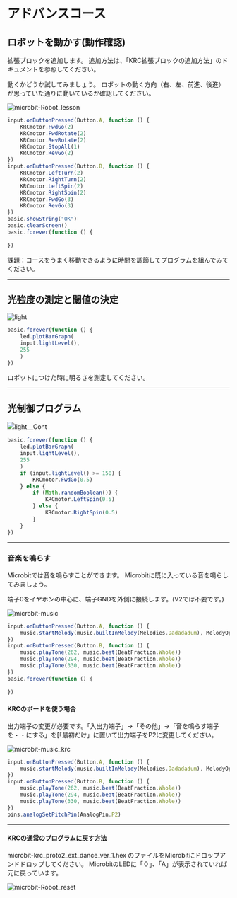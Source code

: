 # アドバンスコース

## ロボットを動かす(動作確認)

拡張ブロックを追加します。
追加方法は、「KRC拡張ブロックの追加方法」のドキュメントを参照してください。

動くかどうか試してみましょう。
ロボットの動く方向（右、左、前進、後進）が思っていた通りに動いているか確認してください。

![microbit-Robot_lesson](./fig/microbit-KRC_robot_lesson.png)



```javascript
input.onButtonPressed(Button.A, function () {
    KRCmotor.FwdGo(2)
    KRCmotor.FwdRotate(2)
    KRCmotor.RevRotate(2)
    KRCmotor.StopAll(1)
    KRCmotor.RevGo(2)
})
input.onButtonPressed(Button.B, function () {
    KRCmotor.LeftTurn(2)
    KRCmotor.RightTurn(2)
    KRCmotor.LeftSpin(2)
    KRCmotor.RightSpin(2)
    KRCmotor.FwdGo(3)
    KRCmotor.RevGo(3)
})
basic.showString("OK")
basic.clearScreen()
basic.forever(function () {
	
})
```

課題：コースをうまく移動できるように時間を調節してプログラムを組んでみてください。


---
## 光強度の測定と閾値の決定
![light](./fig/light_check.PNG)


```javascript
basic.forever(function () {
    led.plotBarGraph(
    input.lightLevel(),
    255
    )
})
```

ロボットにつけた時に明るさを測定してください。



---
## 光制御プログラム
![light＿Cont](./fig/light_cont.PNG)



```javascript
basic.forever(function () {
    led.plotBarGraph(
    input.lightLevel(),
    255
    )
    if (input.lightLevel() >= 150) {
        KRCmotor.FwdGo(0.5)
    } else {
        if (Math.randomBoolean()) {
            KRCmotor.LeftSpin(0.5)
        } else {
            KRCmotor.RightSpin(0.5)
        }
    }
})
```



---

### 音楽を鳴らす

Microbitでは音を鳴らすことができます。
Microbitに既に入っている音を鳴らしてみましょう。

端子0をイヤホンの中心に、端子GNDを外側に接続します。(V2では不要です。)

![microbit-music](./fig/microbit-music.png)



```javascript
input.onButtonPressed(Button.A, function () {
    music.startMelody(music.builtInMelody(Melodies.Dadadadum), MelodyOptions.Once)
})
input.onButtonPressed(Button.B, function () {
    music.playTone(262, music.beat(BeatFraction.Whole))
    music.playTone(294, music.beat(BeatFraction.Whole))
    music.playTone(330, music.beat(BeatFraction.Whole))
})
basic.forever(function () {
	
})
```



#### KRCのボードを使う場合

出力端子の変更が必要です。「入出力端子」->「その他」->「音を鳴らす端子を・・にする」を[「最初だけ」に置いて出力端子をP2に変更してください。

![microbit-music_krc](./fig/microbit-music_krc.png)



```javascript
input.onButtonPressed(Button.A, function () {
    music.startMelody(music.builtInMelody(Melodies.Dadadadum), MelodyOptions.Once)
})
input.onButtonPressed(Button.B, function () {
    music.playTone(262, music.beat(BeatFraction.Whole))
    music.playTone(294, music.beat(BeatFraction.Whole))
    music.playTone(330, music.beat(BeatFraction.Whole))
})
pins.analogSetPitchPin(AnalogPin.P2)

```

---

#### KRCの通常のプログラムに戻す方法

microbit-krc_proto2_ext_dance_ver_1.hex
のファイルをMicrobitにドロップアンドドロップしてください。
MicrobitのLEDに「０」、「A」が表示されていれば元に戻っています。

![microbit-Robot_reset](./fig/reset.png)
